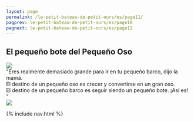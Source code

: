 ```yaml
---
layout: page
permalink: /le-petit-bateau-de-petit-ours/es/page11/
pagprev: le-petit-bateau-de-petit-ours/es/page10
pagnext: le-petit-bateau-de-petit-ours/es/page12
---
```


## El pequeño bote del Pequeño Oso

<img src="{{ site.baseurl }}/img/le-petit-bateau-de-petit-ours/page11.jpg"/>

<div class="childbook-text">
"Eres realmente demasiado grande para ir en tu pequeño barco, dijo la mamá.<br />
El destino de un pequeño oso es crecer y convertirse en un gran oso.<br />
El destino de un pequeño barco es seguir siendo un pequeño bote. ¡Así es! "
</div>

<img src="{{ site.baseurl }}/img/le-petit-bateau-de-petit-ours/page11-1.jpg"/>

{% include nav.html %}
